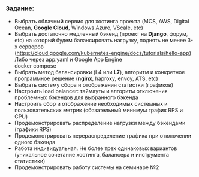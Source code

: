 ### Задание:
* Выбрать облачный сервис для хостинга проекта (MCS, AWS, Digital Ocean, **Google Cloud**, Windows Azure, VScale, etc)
* Выбрать достаточно медленный бэкенд (проект на **Django**, форум, etc) на который будем балансировать нагрузку, поднять не менее 3-х серверов
<br/>(https://cloud.google.com/kubernetes-engine/docs/tutorials/hello-app)
<br/> Либо через app.yaml и Google App Engine
<br/>docker compose
* Выбрать метод балансировки (L4 или **L7**), алгоритм и конкретное программное решение (**nginx**, haproxy, envoy, ATS, etc)
* Выбрать систему сбора и отображения статистки (графиков)
* Настроить load balancer: таймауты и алгоритм отключения проблемных бэкендов для выбранного бэкенда
* Настроить сбор и отображение необходимых системных и пользовательских метрик (обязательный минимум график RPS и CPU)
* Продемонстрировать распределение нагрузки между бэкендами (графики RPS)
* Продемонстрировать перераспределение трафика при отключении одного бэкенда
* Работа индивидуальная. Не более трех одинаковых вариантов (уникальное сочетание хостинга, балансера и инструмента статистики)
* Продемонстрировать работу системы на семинаре №2